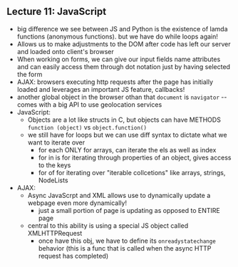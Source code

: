 ## Lecture 11: JavaScript
- big difference we see between JS and Python is the existence of lamda functions (anonymous functions). but we have do while loops again!
- Allows us to make adjustments to the DOM after code has left our server and loaded onto client's browser
- When working on forms, we can give our input fields name attributes and can easily access them through dot notation just by having selected the form
- AJAX: browsers executing http requests after the page has initially loaded and leverages an important JS feature, callbacks!
- another global object in the browser othan that `document` is `navigator` -- comes with a big API to use geolocation services
- JavaScript:
    - Objects are a lot like structs in C, but objects can have METHODS `function (object)` vs `object.function()`
    - we still have for loops but we can use diff syntax to dictate what we want to iterate over
        - for each ONLY for arrays, can iterate the els as well as index
        - for in is for iterating through properties of an object, gives access to the keys
        - for of for iterating over "iterable collcetions" like arrays, strings, NodeLists
- AJAX:
    - Async JavaScrpt and XML allows use to dynamically update a webpage even more dynamically!
        - just a small portion of page is updating as opposed to ENTIRE page
    - central to this ability is using a special JS object called XMLHTTPRequest
        - once have this obj, we have to define its `onreadystatechange` behavior (this is a func that is called when the async HTTP request has completed)